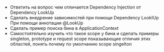 - Ответить на вопрос чем отличается Dependency Injection от Dependency LookUp  
- Сделать внедрение зависимостей при помощи Dependency LookIUp При помощи аннотации @LookUp  
- Сделать пример поиска бина в ApplicationContext  
- Самостоятельно изучить что такое scope у бина и сделать примеры singleton, prototype и request scope показывающие отличия этих областей, понять почему по умолчанию scope singelton  

